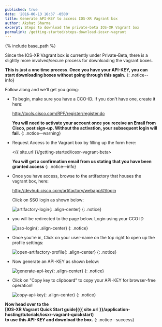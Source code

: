 ```yaml
---
published: true
date: '2016-06-13 16:37 -0500'
title: Generate API-KEY to access IOS-XR Vagrant box
author: Akshat Sharma
excerpt: Steps to download the private-beta IOS-XR Vagrant box
permalink: /getting-started/steps-download-iosxr-vagrant
---
```


{% include base_path %}

Since the IOS-XR Vagrant box is currently under Private-Beta, there is a slightly more involved/secure process for downloading the vagrant boxes.  

**This is just a one time process. Once you have your API-KEY, you can start downloading boxes without going through this again.**
{: .notice--info}


Follow along and we'll get you going:  

*  To begin, make sure you have a CCO-ID. If you don't have one, create it here:  

   <http://tools.cisco.com/RPF/register/register.do>
   
   **You will need to activate your account once you receive an Email from Cisco, post sign-up. Without the activation, your subsequent login will fail.**
   {: .notice--warning}
   
*  Request Access to the Vagrant box by filling up the form here:

   <{{ site.url }}/getting-started/iosxr-vagrant-beta>
   
   **You will get a confirmation email from us stating that you have been granted access**
   {: .notice--info}
   
*  Once you have access, browse to the artifactory that houses the vagrant box, here:

   <http://devhub.cisco.com/artifactory/webapp/#/login>

   Click on SSO login as shown below:

   ![artifactory-login](https://xrdocs.github.io/xrdocs-images/assets/tutorial-images/artifactory-login.png){: .align-center}
   {: .notice}
  

*  you will be redirected to the page below. Login using your CCO ID

   ![sso-login](https://xrdocs.github.io/xrdocs-images/assets/tutorial-images/sso-login.png){: .align-center}
   {: .notice}

*  Once you're in, Click on your user-name on the top right to open up the profile settings:  

   ![open-artifactory-profile](https://xrdocs.github.io/xrdocs-images/assets/tutorial-images/browse-to-user-profile.png){: .align-center}
   {: .notice}

*  Now generate an API-KEY as shown below:  

   ![generate-api-key](https://xrdocs.github.io/xrdocs-images/assets/tutorial-images/generate-key.png){: .align-center}
   {: .notice}

*  Click on  "Copy key to clipboard" to copy your API-KEY for browser-free operation!
  
   ![copy-api-key](https://xrdocs.github.io/xrdocs-images/assets/tutorial-images/copy-api-key.png){: .align-center}
   {: .notice}


**Now head over to the   
[IOS-XR Vagrant Quick Start guide]({{ site.url }}/application-hosting/tutorials/iosxr-vagrant-quickstart)   
to use this API-KEY and download the box.**
{: .notice--success}



